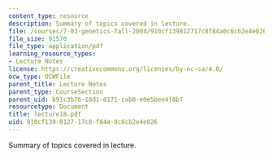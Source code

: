 ```yaml
---
content_type: resource
description: Summary of topics covered in lecture.
file: /courses/7-03-genetics-fall-2004/910cf139812717c8f84a0c6cb2e4e026_lecture18.pdf
file_size: 91570
file_type: application/pdf
learning_resource_types:
- Lecture Notes
license: https://creativecommons.org/licenses/by-nc-sa/4.0/
ocw_type: OCWFile
parent_title: Lecture Notes
parent_type: CourseSection
parent_uid: b91c3b76-18d1-0171-cab0-e0e5bee4f8b7
resourcetype: Document
title: lecture18.pdf
uid: 910cf139-8127-17c8-f84a-0c6cb2e4e026
---
```

Summary of topics covered in lecture.